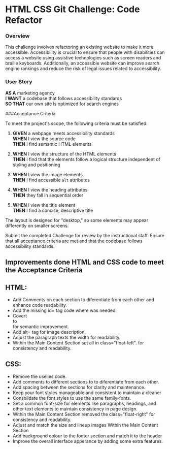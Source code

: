 # HTML CSS Git Challenge: Code Refactor

### Overview

This challenge involves refactoring an existing website to make it more accessible. Accessibility is crucial to ensure that people with disabilities can access a website using assistive technologies such as screen readers and braille keyboards. Additionally, an accessible website can improve search engine rankings and reduce the risk of legal issues related to accessibility.

### User Story

**AS A** marketing agency  
**I WANT** a codebase that follows accessibility standards  
**SO THAT** our own site is optimized for search engines  

###Acceptance Criteria

To meet the project's scope, the following criteria must be satisfied:

1. **GIVEN** a webpage meets accessibility standards  
   **WHEN** I view the source code  
   **THEN** I find semantic HTML elements

2. **WHEN** I view the structure of the HTML elements  
   **THEN** I find that the elements follow a logical structure independent of styling and positioning

3. **WHEN** I view the image elements  
   **THEN** I find accessible `alt` attributes

4. **WHEN** I view the heading attributes  
   **THEN** they fall in sequential order

5. **WHEN** I view the title element  
   **THEN** I find a concise, descriptive title




The layout is designed for "desktop," so some elements may appear differently on smaller screens.

Submit the completed Challenge for review by the instructional staff. Ensure that all acceptance criteria are met and that the codebase follows accessibility standards.


## Improvements done HTML and CSS code to meet the Acceptance Criteria

## HTML:
 
 - Add Comments on each section to diferentiate from each other and enhance code readability.
 - Add the missing id= tag code where was needed.
 - Covert <div> to <section> for semantic improvement.
 - Add alt= tag for image description.
 - Adjust the paragraph texts the width for readability.
 - Within the Main Content Section set all in class="float-left".
   for consistency and readability.


## CSS:
 - Remove the uselles code.
 - Add comments to different sections to to diferentiate from each other.
 - Add spacing between the sections for clarity and maintenance.
 - Keep your font styles manageable and consistent to maintain a cleaner
 - Consolidate the font styles to use the same family-fonts.
 - Set a common font-size for elements like paragraphs, headings, 
     and other text elements to maintain consistency in page design.
 - Within the Main Content Section removed the class="float-right" 
   for consistency and readability.
 - Adjust and match the size and lineup images Within the Main Content Section
 - Add background colour to the footer section and match it to the header
 - Improve the overall interface apperance by adding some extra features.
 
